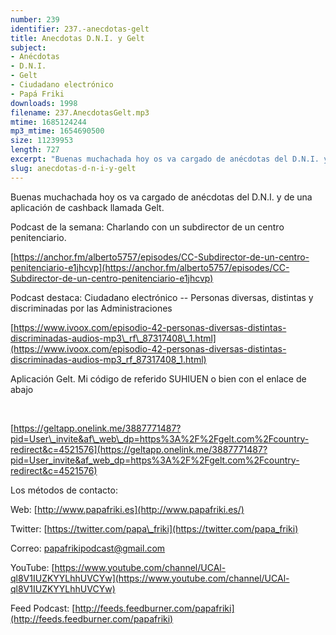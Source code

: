 ```yaml
---
number: 239
identifier: 237.-anecdotas-gelt
title: Anecdotas D.N.I. y Gelt
subject:
- Anécdotas
- D.N.I.
- Gelt
- Ciudadano electrónico
- Papá Friki
downloads: 1998
filename: 237.AnecdotasGelt.mp3
mtime: 1685124244
mp3_mtime: 1654690500
size: 11239953
length: 727
excerpt: "Buenas muchachada hoy os va cargado de anécdotas del D.N.I. y de una aplicación de cashback llamada Gelt.\n\nPodcast de la semana: Charlando con un subdirector de un centro penitenciario.  \n\n[https://anchor.fm/alberto5757/episodes/CC-Subdirector-de-un-centro-penitenciario-e1jhcvp](https://anchor.fm/alberto5757/episodes/CC-Subdirector-de-un-centro-penitenciario-e1jhcvp)  \n\nPodcast destaca: Ciudadano electrónico -- Personas diversas, distintas y discriminadas por las Administraciones\n\n[https://www.ivoox.com/episodio-42-personas-diversas-distintas-discriminadas-audios-mp3\\_rf\\_87317408\\_1.html](https://www.ivoox.com/episodio-42-personas-diversas-distintas-discriminadas-audios-mp3_rf_87317408_1.html)  \n\nAplicación Gelt. Mi código de referido"
slug: anecdotas-d-n-i-y-gelt
---
```

Buenas muchachada hoy os va cargado de anécdotas del D.N.I. y de una aplicación de cashback llamada Gelt.

Podcast de la semana: Charlando con un subdirector de un centro penitenciario.  

[https://anchor.fm/alberto5757/episodes/CC-Subdirector-de-un-centro-penitenciario-e1jhcvp](https://anchor.fm/alberto5757/episodes/CC-Subdirector-de-un-centro-penitenciario-e1jhcvp)  

Podcast destaca: Ciudadano electrónico -- Personas diversas, distintas y discriminadas por las Administraciones

[https://www.ivoox.com/episodio-42-personas-diversas-distintas-discriminadas-audios-mp3\_rf\_87317408\_1.html](https://www.ivoox.com/episodio-42-personas-diversas-distintas-discriminadas-audios-mp3_rf_87317408_1.html)  

Aplicación Gelt. Mi código de referido SUHIUEN o bien con el enlace de abajo

[  
](https://geltapp.onelink.me/3887771487?pid=User_invite&af_web_dp=https%3A%2F%2Fgelt.com%2Fcountry-redirect&c=4521576)

[https://geltapp.onelink.me/3887771487?pid=User\_invite&af\_web\_dp=https%3A%2F%2Fgelt.com%2Fcountry-redirect&c=4521576](https://geltapp.onelink.me/3887771487?pid=User_invite&af_web_dp=https%3A%2F%2Fgelt.com%2Fcountry-redirect&c=4521576)

Los métodos de contacto:  

Web: [http://www.papafriki.es](http://www.papafriki.es/)  

Twitter: [https://twitter.com/papa\_friki](https://twitter.com/papa_friki)

Correo: [papafrikipodcast@gmail.com](https://archive.org/details/papafrikipodast@gmail.com)

YouTube: [https://www.youtube.com/channel/UCAl-ql8V1IUZKYYLhhUVCYw](https://www.youtube.com/channel/UCAl-ql8V1IUZKYYLhhUVCYw)  

Feed Podcast: [http://feeds.feedburner.com/papafriki](http://feeds.feedburner.com/papafriki)